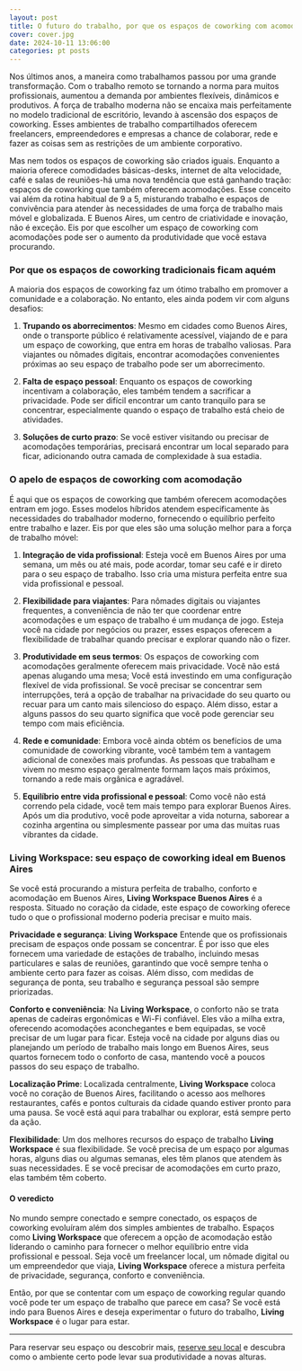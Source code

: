 ```yaml
---
layout: post
title: O futuro do trabalho, por que os espaços de coworking com acomodação estão mudando o jogo
cover: cover.jpg
date: 2024-10-11 13:06:00
categories: pt posts
---
```


Nos últimos anos, a maneira como trabalhamos passou por uma grande transformação. Com o trabalho remoto se tornando a norma para muitos profissionais, aumentou a demanda por ambientes flexíveis, dinâmicos e produtivos. A força de trabalho moderna não se encaixa mais perfeitamente no modelo tradicional de escritório, levando à ascensão dos espaços de coworking. Esses ambientes de trabalho compartilhados oferecem freelancers, empreendedores e empresas a chance de colaborar, rede e fazer as coisas sem as restrições de um ambiente corporativo.

Mas nem todos os espaços de coworking são criados iguais. Enquanto a maioria oferece comodidades básicas-desks, internet de alta velocidade, café e salas de reuniões-há uma nova tendência que está ganhando tração: espaços de coworking que também oferecem acomodações. Esse conceito vai além da rotina habitual de 9 a 5, misturando trabalho e espaços de convivência para atender às necessidades de uma força de trabalho mais móvel e globalizada. E Buenos Aires, um centro de criatividade e inovação, não é exceção. Eis por que escolher um espaço de coworking com acomodações pode ser o aumento da produtividade que você estava procurando.

### Por que os espaços de coworking tradicionais ficam aquém

A maioria dos espaços de coworking faz um ótimo trabalho em promover a comunidade e a colaboração. No entanto, eles ainda podem vir com alguns desafios:

1. **Trupando os aborrecimentos**: Mesmo em cidades como Buenos Aires, onde o transporte público é relativamente acessível, viajando de e para um espaço de coworking, que entra em horas de trabalho valiosas. Para viajantes ou nômades digitais, encontrar acomodações convenientes próximas ao seu espaço de trabalho pode ser um aborrecimento.

2. **Falta de espaço pessoal**: Enquanto os espaços de coworking incentivam a colaboração, eles também tendem a sacrificar a privacidade. Pode ser difícil encontrar um canto tranquilo para se concentrar, especialmente quando o espaço de trabalho está cheio de atividades.

3. **Soluções de curto prazo**: Se você estiver visitando ou precisar de acomodações temporárias, precisará encontrar um local separado para ficar, adicionando outra camada de complexidade à sua estadia.

### O apelo de espaços de coworking com acomodação

É aqui que os espaços de coworking que também oferecem acomodações entram em jogo. Esses modelos híbridos atendem especificamente às necessidades do trabalhador moderno, fornecendo o equilíbrio perfeito entre trabalho e lazer. Eis por que eles são uma solução melhor para a força de trabalho móvel:

1. **Integração de vida profissional**: Esteja você em Buenos Aires por uma semana, um mês ou até mais, pode acordar, tomar seu café e ir direto para o seu espaço de trabalho. Isso cria uma mistura perfeita entre sua vida profissional e pessoal.

2. **Flexibilidade para viajantes**: Para nômades digitais ou viajantes frequentes, a conveniência de não ter que coordenar entre acomodações e um espaço de trabalho é um mudança de jogo. Esteja você na cidade por negócios ou prazer, esses espaços oferecem a flexibilidade de trabalhar quando precisar e explorar quando não o fizer.

3. **Produtividade em seus termos**: Os espaços de coworking com acomodações geralmente oferecem mais privacidade. Você não está apenas alugando uma mesa; Você está investindo em uma configuração flexível de vida profissional. Se você precisar se concentrar sem interrupções, terá a opção de trabalhar na privacidade do seu quarto ou recuar para um canto mais silencioso do espaço. Além disso, estar a alguns passos do seu quarto significa que você pode gerenciar seu tempo com mais eficiência.

4. **Rede e comunidade**: Embora você ainda obtém os benefícios de uma comunidade de coworking vibrante, você também tem a vantagem adicional de conexões mais profundas. As pessoas que trabalham e vivem no mesmo espaço geralmente formam laços mais próximos, tornando a rede mais orgânica e agradável.

5. **Equilíbrio entre vida profissional e pessoal**: Como você não está correndo pela cidade, você tem mais tempo para explorar Buenos Aires. Após um dia produtivo, você pode aproveitar a vida noturna, saborear a cozinha argentina ou simplesmente passear por uma das muitas ruas vibrantes da cidade.

### Living Workspace: seu espaço de coworking ideal em Buenos Aires

Se você está procurando a mistura perfeita de trabalho, conforto e acomodação em Buenos Aires, **Living Workspace Buenos Aires** é a resposta. Situado no coração da cidade, este espaço de coworking oferece tudo o que o profissional moderno poderia precisar e muito mais.

**Privacidade e segurança**:  **Living Workspace** Entende que os profissionais precisam de espaços onde possam se concentrar. É por isso que eles fornecem uma variedade de estações de trabalho, incluindo mesas particulares e salas de reuniões, garantindo que você sempre tenha o ambiente certo para fazer as coisas. Além disso, com medidas de segurança de ponta, seu trabalho e segurança pessoal são sempre priorizadas.

**Conforto e conveniência**: Na **Living Workspace**, o conforto não se trata apenas de cadeiras ergonômicas e Wi-Fi confiável. Eles vão a milha extra, oferecendo acomodações aconchegantes e bem equipadas, se você precisar de um lugar para ficar. Esteja você na cidade por alguns dias ou planejando um período de trabalho mais longo em Buenos Aires, seus quartos fornecem todo o conforto de casa, mantendo você a poucos passos do seu espaço de trabalho.

**Localização Prime**: Localizada centralmente, **Living Workspace** coloca você no coração de Buenos Aires, facilitando o acesso aos melhores restaurantes, cafés e pontos culturais da cidade quando estiver pronto para uma pausa. Se você está aqui para trabalhar ou explorar, está sempre perto da ação.

**Flexibilidade**: Um dos melhores recursos do espaço de trabalho **Living Workspace** é sua flexibilidade. Se você precisa de um espaço por algumas horas, alguns dias ou algumas semanas, eles têm planos que atendem às suas necessidades. E se você precisar de acomodações em curto prazo, elas também têm coberto.

#### O veredicto

No mundo sempre conectado e sempre conectado, os espaços de coworking evoluíram além dos simples ambientes de trabalho. Espaços como  **Living Workspace** que oferecem a opção de acomodação estão liderando o caminho para fornecer o melhor equilíbrio entre vida profissional e pessoal. Seja você um freelancer local, um nômade digital ou um empreendedor que viaja,  **Living Workspace** oferece a mistura perfeita de privacidade, segurança, conforto e conveniência.

Então, por que se contentar com um espaço de coworking regular quando você pode ter um espaço de trabalho que parece em casa? Se você está indo para Buenos Aires e deseja experimentar o futuro do trabalho,  **Living Workspace** é o lugar para estar.

----

Para reservar seu espaço ou descobrir mais, [reserve seu local](/#registre) e descubra como o ambiente certo pode levar sua produtividade a novas alturas.
